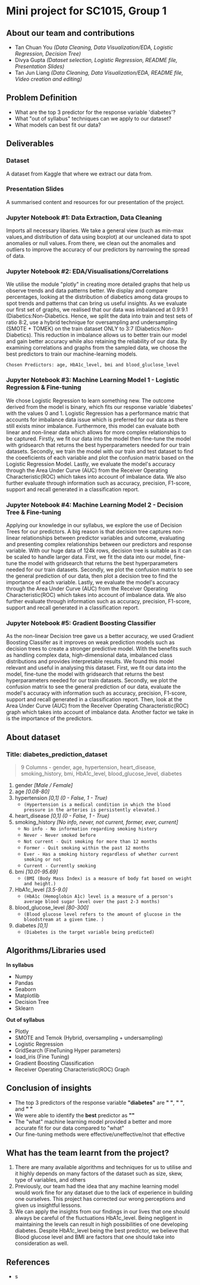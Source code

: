 # **Mini project for SC1015, Group 1**

## About our team and contributions
- Tan Chuan You *(Data Cleaning, Data Visualization/EDA, Logistic Regression, Decision Tree)*
- Divya Gupta *(Dataset selection, Logistic Regression, README file, Presentation Slides)*
- Tan Jun Liang *(Data Cleaning, Data Visualization/EDA, README file, Video creation and editing)*

## Problem Definition
- What are the top 3 predictor for the response variable 'diabetes'?
- What "out of syllabus" techniques can we apply to our dataset?
- What models can best fit our data?

## Deliverables

### Dataset
A dataset from Kaggle that where we extract our data from.

### Presentation Slides
A summarised content and resources for our presentation of the project.

### Jupyter Notebook #1: Data Extraction, Data Cleaning
Imports all necessary libaries. We take a general view (such as min-max values,and distribution of data using boxplot) at our uncleaned data to spot anomalies or null values. From there, we clean out the anomalies and outliers to improve the accuracy of our predictors by narrowing the spread of data.

### Jupyter Notebook #2: EDA/Visualisations/Correlations
We utilise the module "plotly" in creating more detailed graphs that help us observe trends and data patterns better. We display and compare percentages, looking at the distribution of diabetics among data groups to spot trends and patterns that can bring us useful insights. As we evaluate our first set of graphs, we realised that our data was imbalanced at 0.9:9.1 (Diabetics:Non-Diabetics. Hence, we split the data into train and test sets of ratio 8:2, use a hybrid technique for oversampling and undersampling (SMOTE + TOMEK) on the train dataset ONLY to 3:7 (Diabetics:Non-Diabetics). This reduction in imbalance allows us to better train our model and gain better accuracy while also retaining the reliability of our data. By examining correlations and graphs from the sampled data, we choose the best predictors to train our machine-learning models. 

`Chosen Predictors: age, HbA1c_level, bmi and blood_gluclose_level`

### Jupyter Notebook #3: Machine Learning Model 1 - Logistic Regression & Fine-tuning
We chose Logistic Regression to learn something new. The outcome derived from the model is binary, which fits our response variable 'diabetes' with the values 0 and 1. Logistic Regression has a performance matric that accounts for imbalance data issue which is preferred for our data as there still exists minor imbalance. Furthermore, this model can evaluate both linear and non-linear data which allows for more complex relationships to be captured. Firstly, we fit our data into the model then fine-tune the model with gridsearch that returns the best hyperparameters needed for our train datasets. Secondly, we train the model with our train and test dataset to find the coeeficients of each variable and plot the confusion matrix based on the Logistic Regression Model. Lastly, we evaluate the model's accuracy through the Area Under Curve (AUC) from the Receiver Operating Characteristic(ROC) which takes into account of imbalance data. We also further evaluate through information such as accuracy, precision, F1-score, support and recall generated in a classification report.

### Jupyter Notebook #4: Machine Learning Model 2 - Decision Tree & Fine-tuning
Applying our knowledge in our syllabus, we explore the use of Decision Trees for our predictors. A big reason is that decision tree captures non-linear relationships between predictor variables and outcome, evaluating and presenting complex relationships between our predictors and response variable. With our huge data of 124k rows, decision tree is suitable as it can be scaled to handle larger data.  First, we fit the data into our model, fine-tune the model with gridsearch that returns the best hyperparameters needed for our train datasets. Secondly, we plot the confusion matrix to see the general prediction of our data, then plot a decision tree to find the importance of each variable. Lastly, we evaluate the model's accuracy through the Area Under Curve (AUC) from the Receiver Operating Characteristic(ROC) which takes into account of imbalance data. We also further evaluate through information such as accuracy, precision, F1-score, support and recall generated in a classification report.

### Jupyter Notebook #5: Gradient Boosting Classifier
As the non-linear Decision tree gave us a better accuracy, we used Gradient Boosting Classifer as it improves on weak prediction models such as decision trees to create a stronger predictive model. With the benefits such as handling complex data, high-dimensional data, imbalanced class distributions and provides interpretable results. We found this model relevant and useful in analysing this dataset. First, we fit our data into the model, fine-tune the model with gridsearch that returns the best hyperparameters needed for our train datasets. Secondly, we plot the confusion matrix to see the general prediction of our data, evaluate the model's accuracy with  information such as accuracy, precision, F1-score, support and recall generated in a classification report. Then, look at the Area Under Curve (AUC) from the Receiver Operating Characteristic(ROC) graph which takes into account of imbalance data. Another factor we take in is the importance of the predictors.


## About dataset
### Title: diabetes_prediction_dataset
> 9 Columns - gender, age, hypertension, heart_disease, smoking_history, bmi, HbA1c_level, blood_glucose_level, diabetes

1) gender *[Male / Female]*
2) age *[0.08-80]* 
3) hypertension *[0,1] (0 - False, 1 - True)*
    - `(Hypertension is a medical condition in which the blood pressure in the arteries is persistently elevated.)`
4) heart_disease *[0,1] (0 - False, 1 - True)*
5) smoking_history *[No info, never, not current, former, ever, current]* 
    - `No info - No information regarding smoking history`
    - `Never - Never smoked before`
    - `Not current - Quit smoking for more than 12 months`
    - `Former - Quit smoking within the past 12 months`
    - `Ever - Has a smoking history regardless of whether current smoking or not`
    - `Current - Currently smoking`
6) bmi *[10.01-95.69]* 
    - `(BMI (Body Mass Index) is a measure of body fat based on weight and height.)`
7) HbA1c_level *[3.5-9.0]* 
    - `(HbA1c (Hemoglobin A1c) level is a measure of a person's average blood sugar level over the past 2-3 months)`
8) blood_glucose_level *[80-300]* 
    - `(Blood glucose level refers to the amount of glucose in the bloodstream at a given time. )`
9) diabetes *[0,1]* 
    - `(Diabetes is the target variable being predicted)`

## Algorithms/Libraries used
**In syllabus**
- Numpy
- Pandas
- Seaborn
- Matplotlib
- Decision Tree
- Sklearn

**Out of syllabus**
- Plotly
- SMOTE and Temok (Hybrid, oversampling + undersampling)
- Logistic Regression
- GridSearch (FineTuning Hyper parameters)
- load_iris (Fine Tuning)
- Gradient Boosting Classification
- Receiver Operating Characteristic(ROC) Graph


## Conclusion of insights
- The top 3 predictors of the response variable **"diabetes"** are **" "**, **" "**, and **" "**
- We were able to identify the **best** predictor as **""**
- The "what" machine learning model provided a better and more accurate fit for our data compared to "what"
- Our fine-tuning methods were effective/uneffective/not that effective

## What has the team learnt from the project?
1) There are many available algorithms and techniques for us to utilise and it highly depends on many factors of the dataset such as size, skew, type of variables, and others
2) Previously, our team had the idea that any machine learning model would work fine for any dataset due to the lack of experience in building one ourselves. This project has corrected our wrong perceptions and given us insightful lessons.
3) We can apply the insights from our findings in our lives that one should always be careful of the fluctuations HbA1c_level. Being negligent in maintaining the levels can result in high possibilities of one developing diabetes. Despite HbA1c_level being the best predictor, we believe that Blood glucose level and BMI are factors that one should take into consideration as well.

## References
- s
